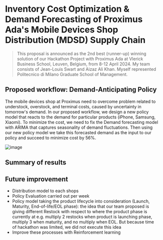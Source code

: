 # Inventory Cost Optimization & Demand Forecasting of Proximus Ada's Mobile Devices Shop Distribution (MDSD) Supply Chain

> This proposal is announced as the 2nd best (runner-up) winning solution of our Hackathon Project with Proximus Ada at Vlerick Business School, Leuven, Belgium, from 8-12 April 2024. My team consists of Jean-Louis Swart and Aizaz Ali Khan. Myself represented Politecnico di Milano Graduate School of Management.

## Proposed workflow: Demand-Anticipating Policy

The mobile devices shop at Proximus need to overcome problem related to understock, overstock, and terminal costs, caused by uncertainty in tomorrow's demand. In our proposed workflow, we design a new policy model that reacts to the demand for particular products (iPhone, Samsung, Xiaomi). To minimize the cost, we need to fix the Demand forecasting model with ARIMA that captures seasonality of demand fluctuations. Then using our new policy model we take this forecasted demand as the input to our policy and succeed to minimize cost by 56%. 

![image](https://github.com/yohanesnuwara/Proximus-SupplyChain-Optimization/assets/51282928/a5884dc1-7c4d-402d-8454-47c8f8776d98)

## Summary of results

## Future improvement

* Distribution model to each shops
* Policy Evaluation carried out per week
* Policy model taking the product lifecycle into consideration (Launch, Maturity, End-of-life/EOL phase): the idea that our team proposed is giving different Restock with respect to where the product phase is currently at e.g. multiply 2 restocks when product is launching phase, multiply 3 when maturity, and no multiply when EOL. But because time of hackathon was limited, we did not execute this idea
* Improve these processes with Reinforcement learning

